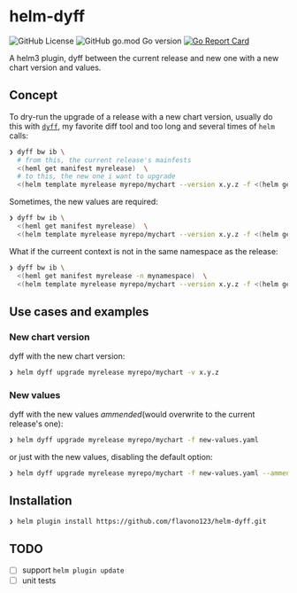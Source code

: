 # helm-dyff

![GitHub License](https://img.shields.io/github/license/flavono123/helm-dyff)
![GitHub go.mod Go version](https://img.shields.io/github/go-mod/go-version/flavono123/helm-dyff)
[![Go Report Card](https://goreportcard.com/badge/github.com/flavono123/helm-dyff)](https://goreportcard.com/report/github.com/flavono123/helm-dyff)

A helm3 plugin, dyff between the current release and new one with a new chart version and values.

## Concept

To dry-run the upgrade of a release with a new chart version, usually do this with [`dyff`](https://github.com/homeport/dyff), my favorite diff tool and too long and several times of `helm` calls:

```sh
❯ dyff bw ib \
  # from this, the current release's mainfests
  <(heml get manifest myrelease)  \
  # to this, the new one i want to upgrade
  <(helm template myrelease myrepo/mychart --version x.y.z -f <(helm get values myrelease))
```

Sometimes, the new values are required:

```sh
❯ dyff bw ib \
  <(heml get manifest myrelease)  \
  <(helm template myrelease myrepo/mychart --version x.y.z -f <(helm get values myrelease) -f new-values.yaml ...)
```

What if the curreent context is not in the same namespace as the release:

```sh
❯ dyff bw ib \
  <(heml get manifest myrelease -n mynamespace)  \
  <(helm template myrelease myrepo/mychart --version x.y.z -f <(helm get values myrelease -n mynamespace) -f new-values.yaml ... -n mynamespace)
```

## Use cases and examples

### New chart version

dyff with the new chart version:

```sh
❯ helm dyff upgrade myrelease myrepo/mychart -v x.y.z
```

### New values

dyff with the new values  *ammended*(would overwrite to the current release's one):

```sh
❯ helm dyff upgrade myrelease myrepo/mychart -f new-values.yaml
```

or just with the new values, disabling the default option:

```sh
❯ helm dyff upgrade myrelease myrepo/mychart -f new-values.yaml --ammend false
```

## Installation

```sh
❯ helm plugin install https://github.com/flavono123/helm-dyff.git
```

## TODO

- [ ] support `helm plugin update`
- [ ] unit tests
